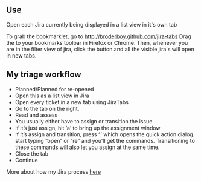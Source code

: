 
## Use
Open each Jira currently being displayed in a list view in it's own tab

To grab the bookmarklet, go to http://broderboy.github.com/jira-tabs
Drag the to your bookmarks toolbar in Firefox or Chrome.
Then, whenever you are in the filter view of jira, click the button and all the visible jira's will open in new tabs.

## My triage workflow
* Planned/Planned for re-opened
* Open this as a list view in Jira
* Open every ticket in a new tab using JiraTabs
* Go to the tab on the right. 
* Read and assess
* You usually either have to assign or transition the issue
* If it’s just assign, hit ‘a’ to bring up the assignment window
* If it’s assign and transition, press ‘.’ which opens the quick action dialog. start typing “open” or “re” and you’ll get the commands. Transitioning to these commands will also let you assign at the same time.
* Close the tab
* Continue

More about how my Jira process [here](http://broderboy.github.io/jira-presentation/)
